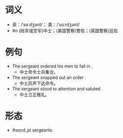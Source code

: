 # 词义
- 英：/ˈsɑːdʒənt/； 美：/ˈsɑːrdʒənt/
- #n (陆军或空军)中士；(美国警察)警佐；(英国警察)巡佐
# 例句
- The sergeant ordered his men to fall in .
	- 中士命令士兵集合。
- The sergeant snapped out an order .
	- 中士厉声下达命令。
- The sergeant stood to attention and saluted .
	- 中士立正敬礼。
# 形态
- #word_pl sergeants
